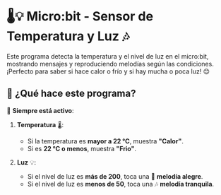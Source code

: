 # 🌡️💡 Micro:bit - Sensor de Temperatura y Luz 🎶

Este programa detecta la temperatura y el nivel de luz en el micro:bit, mostrando mensajes y reproduciendo melodías según las condiciones. ¡Perfecto para saber si hace calor o frío y si hay mucha o poca luz! 😊

## 🚀 ¿Qué hace este programa?

🔄 **Siempre está activo**:
1. **Temperatura** 🌡️:
   - Si la temperatura es **mayor a 22 °C**, muestra **"Calor"**.
   - Si es **22 °C o menos**, muestra **"Frio"**.

2. **Luz** 💡:
   - Si el nivel de luz es **más de 200**, toca una 🎵 **melodía alegre**.
   - Si el nivel de luz es **menos de 50**, toca una 🎶 **melodía tranquila**.

